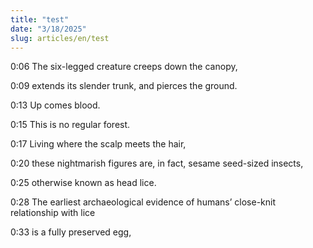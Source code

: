 ```yaml
---
title: "test"
date: "3/18/2025"
slug: articles/en/test
---
```


0:06
The six-legged creature creeps down the canopy,

0:09
extends its slender trunk, and pierces the ground.

0:13
Up comes blood.

0:15
This is no regular forest.

0:17
Living where the scalp meets the hair,

0:20
these nightmarish figures are, in fact, sesame seed-sized insects,

0:25
otherwise known as head lice.

0:28
The earliest archaeological evidence of humans’ close-knit relationship with lice

0:33
is a fully preserved egg,
